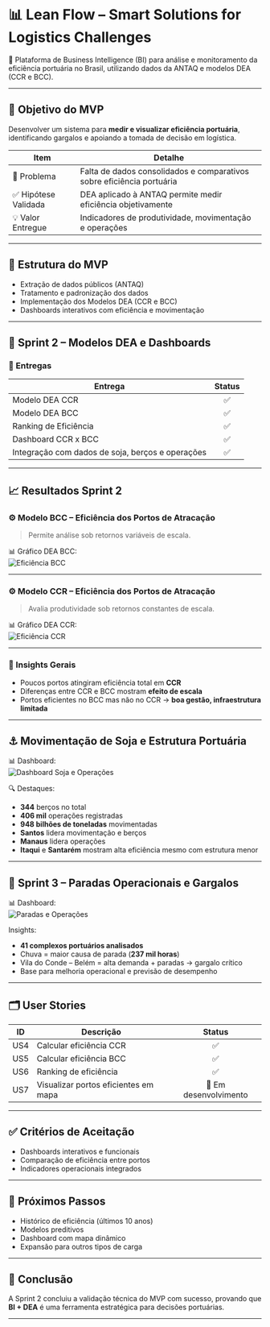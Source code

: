 # 📊 Lean Flow – Smart Solutions for Logistics Challenges

🚀 Plataforma de Business Intelligence (BI) para análise e monitoramento da eficiência portuária no Brasil, utilizando dados da ANTAQ e modelos DEA (CCR e BCC).

---

## 🎯 Objetivo do MVP

Desenvolver um sistema para **medir e visualizar eficiência portuária**, identificando gargalos e apoiando a tomada de decisão em logística.

| Item | Detalhe |
|------|--------|
| 🎯 Problema | Falta de dados consolidados e comparativos sobre eficiência portuária |
| ✅ Hipótese Validada | DEA aplicado à ANTAQ permite medir eficiência objetivamente |
| 💡 Valor Entregue | Indicadores de produtividade, movimentação e operações |

---

## 🧩 Estrutura do MVP

- Extração de dados públicos (ANTAQ)
- Tratamento e padronização dos dados
- Implementação dos Modelos DEA (CCR e BCC)
- Dashboards interativos com eficiência e movimentação

---

## 📅 Sprint 2 – Modelos DEA e Dashboards

### 🔧 Entregas

| Entrega | Status |
|--------|:-----:|
| Modelo DEA CCR | ✅ |
| Modelo DEA BCC | ✅ |
| Ranking de Eficiência | ✅ |
| Dashboard CCR x BCC | ✅ |
| Integração com dados de soja, berços e operações | ✅ |

---

## 📈 Resultados Sprint 2

### ⚙️ Modelo BCC – Eficiência dos Portos de Atracação

> Permite análise sob retornos variáveis de escala.

📊 Gráfico DEA BCC:  
![Eficiência BCC](imagens/dashboard_bcc.png)

---

### ⚙️ Modelo CCR – Eficiência dos Portos de Atracação

> Avalia produtividade sob retornos constantes de escala.

📊 Gráfico DEA CCR:  
![Eficiência CCR](imagens/dashboard_ccr.png)

---

### 🎯 Insights Gerais

- Poucos portos atingiram eficiência total em **CCR**
- Diferenças entre CCR e BCC mostram **efeito de escala**
- Portos eficientes no BCC mas não no CCR → **boa gestão, infraestrutura limitada**

---

## ⚓ Movimentação de Soja e Estrutura Portuária

📊 Dashboard:  
![Dashboard Soja e Operações](imagens/dashboard_soja_operacoes.png)

🔍 Destaques:

- **344** berços no total
- **406 mil** operações registradas
- **948 bilhões de toneladas** movimentadas
- **Santos** lidera movimentação e berços
- **Manaus** lidera operações
- **Itaqui** e **Santarém** mostram alta eficiência mesmo com estrutura menor

---

## 🛑 Sprint 3 – Paradas Operacionais e Gargalos

📊 Dashboard:  
![Paradas e Operações](imagens/dashboard_paradas_operacoes.png)

Insights:

- **41 complexos portuários analisados**
- Chuva = maior causa de parada (**237 mil horas**)
- Vila do Conde – Belém = alta demanda + paradas → gargalo crítico
- Base para melhoria operacional e previsão de desempenho

---

## 🗂️ User Stories

| ID | Descrição | Status |
|----|-----------|:-----:|
| US4 | Calcular eficiência CCR | ✅ |
| US5 | Calcular eficiência BCC | ✅ |
| US6 | Ranking de eficiência | ✅ |
| US7 | Visualizar portos eficientes em mapa | 🔄 Em desenvolvimento |

---

## ✅ Critérios de Aceitação

- Dashboards interativos e funcionais
- Comparação de eficiência entre portos
- Indicadores operacionais integrados

---

## 🔮 Próximos Passos

- Histórico de eficiência (últimos 10 anos)
- Modelos preditivos
- Dashboard com mapa dinâmico
- Expansão para outros tipos de carga

---


## 🧠 Conclusão

A Sprint 2 concluiu a validação técnica do MVP com sucesso, provando que **BI + DEA** é uma ferramenta estratégica para decisões portuárias.

---
